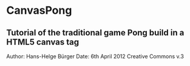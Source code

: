 # CanvasPong
## Tutorial of the traditional game Pong build in a HTML5 canvas tag

Author: Hans-Helge B&uuml;rger
Date: 6th April 2012
Creative Commons v.3